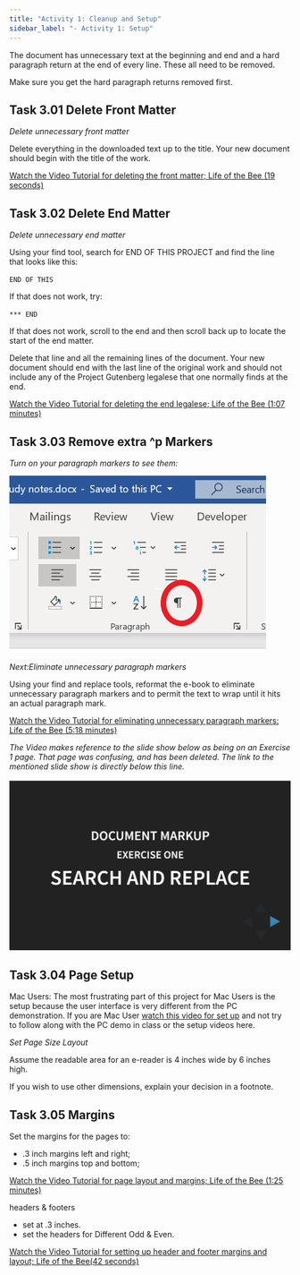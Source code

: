 ```yaml
---
title: "Activity 1: Cleanup and Setup"
sidebar_label: "- Activity 1: Setup"
---
```


The document has unnecessary text at the beginning and end and a hard paragraph return at the
end of every line. These all need to be removed.

Make sure you get the hard paragraph returns removed first.

## Task 3.01 Delete Front Matter

*Delete unnecessary front matter*

Delete everything in the downloaded text up to the title. Your new document should begin with the title of the work.

[Watch the Video Tutorial for deleting the front matter; Life of the Bee (19 seconds)](https://ils.unc.edu/courses/2017_fall/inls161_001/videos/markup/markup-02-delete-front-matter.mp4)

## Task 3.02 Delete End Matter

*Delete unnecessary end matter*

Using your find tool, search for END OF THIS PROJECT and find the line that looks like this:

<code>END OF THIS</code>

If that does not work, try:

<code>*** END</code>

If that does not work, scroll to the end and then scroll back up to locate the start of the end matter.

Delete that line and all the remaining lines of the document. Your new document should end with the last line of the original work and should not include any of the Project Gutenberg legalese that one normally finds at the end.

[Watch the Video Tutorial for deleting the end legalese; Life of the Bee (1:07 minutes)](https://ils.unc.edu/courses/2017_fall/inls161_001/videos/markup/markup-03-delete-end-legalese.mp4)

## Task 3.03 Remove extra ^p Markers

*Turn on your paragraph markers to see them:*

![paragraph marker](/img/paragraph-marker-pc.png)

*Next:Eliminate unnecessary paragraph markers*

Using your find and replace tools, reformat the e-book to eliminate unnecessary paragraph markers and to permit the text to wrap until it hits an actual paragraph mark.

[Watch the Video Tutorial for eliminating unnecessary paragraph markers: Life of the Bee (5:18 minutes)](https://ils.unc.edu/courses/2017_fall/inls161_001/videos/markup/markup-04-remove-returns-1.mp4)

*The Video makes reference to the slide show below as being on an Exercise 1 page. That page was confusing, and has been deleted. The link to the mentioned slide show is directly below this line.*

[![slideshow](/img/search-replace-slide-show.png)](https://ils.unc.edu/courses/2019_spring/inls161_001/03/01d-documents-exercise-1-slides.html)

## Task 3.04 Page Setup

Mac Users: The most frustrating part of this project for Mac Users is the setup because the user interface is very different from the PC demonstration. If you are Mac User [watch this video for set up](hhttps://uncch.hosted.panopto.com/Panopto/Pages/Viewer.aspx?id=006426fe-d9b2-4199-b61f-acef01580330) and not try to follow along with the PC demo in class or the setup videos here.

*Set Page Size Layout*

Assume the readable area for an e-reader is 4 inches wide by 6 inches high.

If you wish to use other dimensions, explain your decision in a footnote.
## Task 3.05 Margins

Set the margins for the pages to:

* .3 inch margins left and right;
* .5 inch margins top and bottom;

[Watch the Video Tutorial for page layout and margins; Life of the Bee (1:25 minutes)](https://ils.unc.edu/courses/2017_fall/inls161_001/videos/markup/markup-06-layout-and-margins.mp4)

headers & footers

* set at .3 inches.
* set the headers for Different Odd & Even.

[Watch the Video Tutorial for setting up header and footer margins and layout; Life of the Bee(42 seconds)](https://ils.unc.edu/courses/2017_fall/inls161_001/videos/markup/markup-07-layout-header-footer-margins.mp4)
